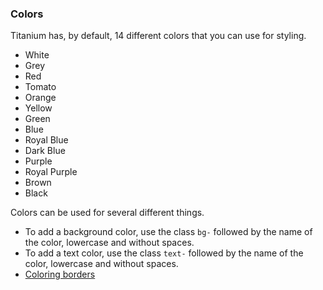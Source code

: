 ### Colors

Titanium has, by default, 14 different colors that you can use for styling.

* White
* Grey
* Red
* Tomato
* Orange
* Yellow
* Green
* Blue
* Royal Blue
* Dark Blue
* Purple
* Royal Purple
* Brown
* Black

Colors can be used for several different things.

* To add a background color, use the class `bg-` followed by the name of the color, lowercase and without spaces.
* To add a text color, use the class `text-` followed by the name of the color, lowercase and without spaces.
* [Coloring borders](borders-and-bars.md)
